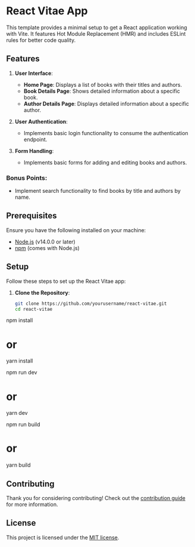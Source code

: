# React Vitae App

This template provides a minimal setup to get a React application working with Vite. It features Hot Module Replacement (HMR) and includes ESLint rules for better code quality. 

## Features
1. **User Interface**: 
   - **Home Page**: Displays a list of books with their titles and authors.
   - **Book Details Page**: Shows detailed information about a specific book.
   - **Author Details Page**: Displays detailed information about a specific author.
  
2. **User Authentication**: 
   - Implements basic login functionality to consume the authentication endpoint.

3. **Form Handling**: 
   - Implements basic forms for adding and editing books and authors.

### Bonus Points:
- Implement search functionality to find books by title and authors by name.

## Prerequisites
Ensure you have the following installed on your machine:
- [Node.js](https://nodejs.org/) (v14.0.0 or later)
- [npm](https://www.npmjs.com/get-npm) (comes with Node.js)

## Setup
Follow these steps to set up the React Vitae app:

1. **Clone the Repository**:
   ```bash
   git clone https://github.com/yourusername/react-vitae.git
   cd react-vitae
npm install
# or
yarn install

npm run dev
# or
yarn dev

npm run build
# or
yarn build

## Contributing

Thank you for considering contributing! Check out the [contribution guide](https://laravel.com/docs/contributions) for more information.

## License

This project is licensed under the [MIT license](https://opensource.org/licenses/MIT).